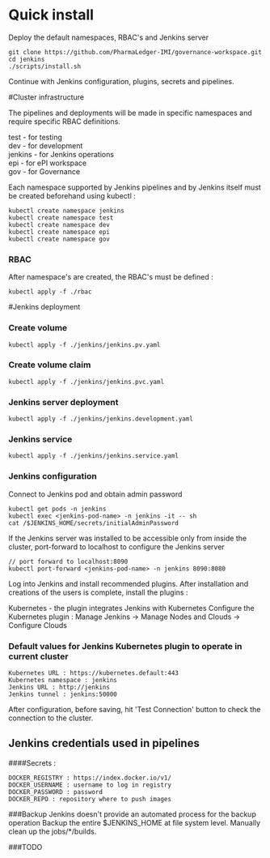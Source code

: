 # Quick install

Deploy the default namespaces, RBAC's and Jenkins server
```shell
git clone https://github.com/PharmaLedger-IMI/governance-workspace.git
cd jenkins
./scripts/install.sh
```

Continue with Jenkins configuration, plugins, secrets and pipelines.


#Cluster infrastructure

The pipelines and deployments will be made in specific namespaces and require specific RBAC definitions.

test - for testing <br/>
dev - for development <br/>
jenkins - for Jenkins operations <br/>
epi - for ePI workspace <br/>
gov - for Governance <br/>

Each namespace supported by Jenkins pipelines and by Jenkins itself must be created beforehand using kubectl :

```shell
kubectl create namespace jenkins
kubectl create namespace test
kubectl create namespace dev
kubectl create namespace epi
kubectl create namespace gov
```

### RBAC
After namespace's are created, the RBAC's must be defined :
```shell
kubectl apply -f ./rbac
```
#Jenkins deployment

### Create volume 
```shell
kubectl apply -f ./jenkins/jenkins.pv.yaml
```
### Create volume claim
```shell
kubectl apply -f ./jenkins/jenkins.pvc.yaml
```
### Jenkins server deployment
```shell
kubectl apply -f ./jenkins/jenkins.development.yaml
```
### Jenkins service
```shell
kubectl apply -f ./jenkins/jenkins.service.yaml
```
### Jenkins configuration

Connect to Jenkins pod and obtain admin password

```shell
kubectl get pods -n jenkins
kubectl exec <jenkins-pod-name> -n jenkins -it -- sh
cat /$JENKINS_HOME/secrets/initialAdminPassword
```
If the Jenkins server was installed to be accessible only from inside the cluster, port-forward to localhost to configure the Jenkins server

```shell
// port forward to localhost:8090
kubectl port-forward <jenkins-pod-name> -n jenkins 8090:8080
```
Log into Jenkins and install recommended plugins. After installation and creations of the users is complete, install the plugins :

Kubernetes - the plugin integrates Jenkins with Kubernetes
Configure the Kubernetes plugin : Manage Jenkins -> Manage Nodes and Clouds -> Configure Clouds

### Default values for Jenkins Kubernetes plugin to operate in current cluster
```
Kubernetes URL : https://kubernetes.default:443
Kubernetes namespace : jenkins
Jenkins URL : http://jenkins
Jenkins tunnel : jenkins:50000 
```

After configuration, before saving, hit 'Test Connection' button to check the connection to the cluster.

## Jenkins credentials used in pipelines

####Secrets :
```
DOCKER_REGISTRY : https://index.docker.io/v1/
DOCKER_USERNAME : username to log in registry
DOCKER_PASSWORD : password
DOCKER_REPO : repository where to push images
```

###Backup
Jenkins doesn't provide an automated process for the backup operation
Backup the entire $JENKINS_HOME at file system level. Manually clean up the jobs/*/builds.

###TODO
